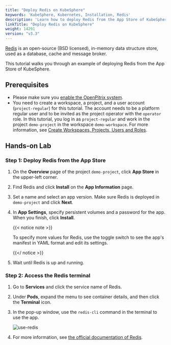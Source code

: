```yaml
---
title: "Deploy Redis on KubeSphere"
keywords: 'KubeSphere, Kubernetes, Installation, Redis'
description: 'Learn how to deploy Redis from the App Store of KubeSphere and access its service.'
linkTitle: "Deploy Redis on KubeSphere"
weight: 14291
version: "v3.3"
---
```


[Redis](https://redis.io/) is an open-source (BSD licensed), in-memory data structure store, used as a database, cache and message broker.

This tutorial walks you through an example of deploying Redis from the App Store of KubeSphere.

## Prerequisites

- Please make sure you [enable the OpenPitrix system](../../../pluggable-components/app-store/).
- You need to create a workspace, a project, and a user account (`project-regular`) for this tutorial. The account needs to be a platform regular user and to be invited as the project operator with the `operator` role. In this tutorial, you log in as `project-regular` and work in the project `demo-project` in the workspace `demo-workspace`. For more information, see [Create Workspaces, Projects, Users and Roles](../../../quick-start/create-workspace-and-project/).

## Hands-on Lab

### Step 1: Deploy Redis from the App Store

1. On the **Overview** page of the project `demo-project`, click **App Store** in the upper-left corner.

2. Find Redis and click **Install** on the **App Information** page.

3. Set a name and select an app version. Make sure Redis is deployed in `demo-project` and click **Next**.

4. In **App Settings**, specify persistent volumes and a password for the app. When you finish, click **Install**.

   {{< notice note >}}

   To specify more values for Redis, use the toggle switch to see the app's manifest in YAML format and edit its settings.

   {{</ notice >}}

5. Wait until Redis is up and running.

### Step 2: Access the Redis terminal

1. Go to **Services** and click the service name of Redis.

2. Under **Pods**, expand the menu to see container details, and then click the **Terminal** icon.

3. In the pop-up window, use the `redis-cli` command in the terminal to use the app.

   ![use-redis](/images/docs/v3.x/appstore/built-in-apps/redis-app/use-redis.png)

4. For more information, see [the official documentation of Redis](https://redis.io/documentation).
